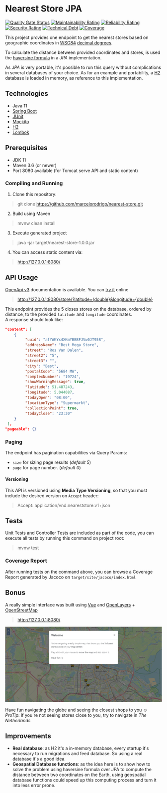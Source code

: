 Nearest Store JPA
=================
[![Quality Gate Status](https://sonarcloud.io/api/project_badges/measure?project=marcelorodrigo_nearest-store&metric=alert_status)](https://sonarcloud.io/dashboard?id=marcelorodrigo_nearest-store)
[![Maintainability Rating](https://sonarcloud.io/api/project_badges/measure?project=marcelorodrigo_nearest-store&metric=sqale_rating)](https://sonarcloud.io/dashboard?id=marcelorodrigo_nearest-store)
[![Reliability Rating](https://sonarcloud.io/api/project_badges/measure?project=marcelorodrigo_nearest-store&metric=reliability_rating)](https://sonarcloud.io/dashboard?id=marcelorodrigo_nearest-store)
[![Security Rating](https://sonarcloud.io/api/project_badges/measure?project=marcelorodrigo_nearest-store&metric=security_rating)](https://sonarcloud.io/dashboard?id=marcelorodrigo_nearest-store)
[![Technical Debt](https://sonarcloud.io/api/project_badges/measure?project=marcelorodrigo_nearest-store&metric=sqale_index)](https://sonarcloud.io/dashboard?id=marcelorodrigo_nearest-store)
[![Coverage](https://sonarcloud.io/api/project_badges/measure?project=marcelorodrigo_nearest-store&metric=coverage)](https://sonarcloud.io/dashboard?id=marcelorodrigo_nearest-store)

This project provides one endpoint to get the nearest stores based on geographic coordinates in
[WSG84](https://en.wikipedia.org/wiki/World_Geodetic_System) 
[decimal degrees](https://en.wikipedia.org/wiki/Decimal_degrees).

To calculate the distance between provided coordinates and stores, is used the 
[haversine formula](https://en.wikipedia.org/wiki/Haversine_formula) in a _JPA_ implementation.

As _JPA_ is very portable, it's possible to run this query without complications in several databases
of your choice. As for an example and portability, a [H2](https://h2database.com/) database is loaded 
in memory, as reference to this implementation.

## Technologies

- Java 11
- [Spring Boot](https://spring.io/projects/spring-boot) 
- [JUnit](https://junit.org/junit5/)
- [Mockito](https://site.mockito.org)
- [H2](https://h2database.com)
- [Lombok](https://projectlombok.org)

## Prerequisites

- JDK 11
- Maven 3.6 (or newer)
- Port 8080 available (for Tomcat serve API and static content)

### Compiling and Running

 1. Clone this repository:
 > git clone https://github.com/marcelorodrigo/nearest-store.git
 2. Build using Maven
 > mvnw clean install
 3. Execute generated project
 > java -jar target/nearest-store-1.0.0.jar
 4. You can access static content via:
> http://127.0.0.1:8080/

## API Usage
[OpenApi v3](src/main/resources/static/openapi.json) documentation is available.
You can [try it](https://validator.swagger.io/?url=https://raw.githubusercontent.com/marcelorodrigo/nearest-store/master/src/main/resources/static/openapi.json) online

>http://127.0.0.1:8080/store/?latitude={double}&longitude={double}

This endpoint provides the 5 closes stores on the database, ordered by distance, to the provided `latitude` and `longitude` coordinates.\
A response should look like:

```json
"content": [
    {
         "uuid": "afYAKYx4XKmYBBBFJVw0JT95B",
         "addressName": "Best Mega Store",
         "street": "Ros Van Dalen",
         "street2": "5",
         "street3": "",
         "city": "Best",
         "postalCode": "5684 MW",
         "complexNumber": "19724",
         "showWarningMessage": true,
         "latitude": 51.487243,
         "longitude": 5.044087,
         "todayOpen": "08:00",
         "locationType": "Supermarkt",
         "collectionPoint": true,
         "todayClose": "23:30"
    }
 ],
"pageable": {}
```

### Paging
The endpoint has pagination capabilities via Query Params:
 - `size` for sizing page results (_default 5_)
 - `page` for page number. (_default 0_)
 
 
#### Versioning
This API is versioned using **Media Type Versioning**, so that you must include 
the desired version on `Accept` header:

>Accept: application/vnd.neareststore.v1+json

## Tests
Unit Tests and Controller Tests are included as part of the code, you can
execute all tests by running this command on project root:
> mvnw test

### Coverage Report
After running tests on the command above, you can browse a Coverage Report generated by Jacoco on `target/site/jacoco/index.html`

## Bonus
A really simple interface was built using [Vue](https://vuejs.org/) 
and [OpenLayers](https://openlayers.org/) + [OpenStreetMap](https://www.openstreetmap.org/about)

> http://127.0.0.1:8080/

![Screenshot](https://github.com/marcelorodrigo/nearest-store/blob/master/src/main/resources/static/image/screenshot.png?raw=true)

Have fun navigating the globe and seeing the closest shops to you :relaxed:\
*ProTip*: If you're not seeing stores close to you, try to navigate in *The Netherlands*

## Improvements
- **Real database**: as H2 it's a in-memory database, every startup it's necessary to run migrations and feed database.
So using a real database it's a good idea.
- **Geospatial Database functions**: as the idea here is to show how to solve the problem using haversine formula over JPA to compute 
the distance between two coordinates on the Earth, using geospatial database functions could speed up this computing process
and turn it into less error prone.
